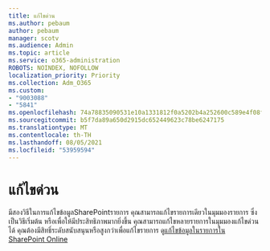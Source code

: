 ```yaml
---
title: แก้ไขด่วน
ms.author: pebaum
author: pebaum
manager: scotv
ms.audience: Admin
ms.topic: article
ms.service: o365-administration
ROBOTS: NOINDEX, NOFOLLOW
localization_priority: Priority
ms.collection: Adm_O365
ms.custom:
- "9003088"
- "5841"
ms.openlocfilehash: 74a78835090531e10a1331812f0a5202b4a252600c589e4f08ff891398a3cc3d
ms.sourcegitcommit: b5f7da89a650d2915dc652449623c78be6247175
ms.translationtype: MT
ms.contentlocale: th-TH
ms.lasthandoff: 08/05/2021
ms.locfileid: "53959594"
---
```

# <a name="quick-edit"></a>แก้ไขด่วน

มีสองวิธีในการแก้ไขข้อมูลSharePointรายการ คุณสามารถแก้ไขรายการเดียวในมุมมองรายการ ซึ่งเป็นวิธีเริ่มต้น หรือเพื่อให้มีประสิทธิภาพมากยิ่งขึ้น คุณสามารถแก้ไขหลายรายการในมุมมองแก้ไขด่วนได้ คุณต้องมีสิทธิ์ระดับสนับสนุนหรือสูงกว่าเพื่อแก้ไขรายการ ดู[แก้ไขข้อมูลในรายการใน SharePoint Online](https://support.microsoft.com/office/dac1a1c3-a80b-4082-ba57-715cf613d0f7)

